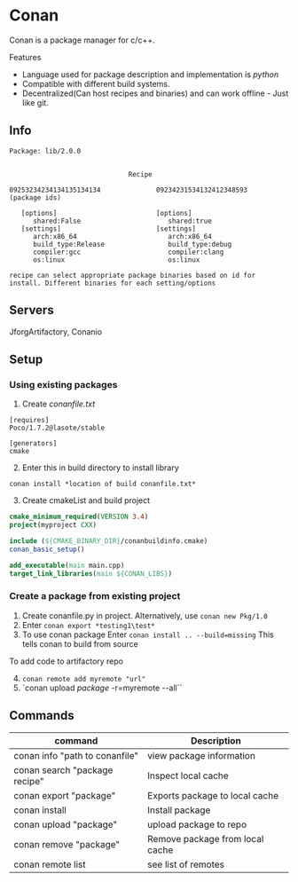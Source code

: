 # Conan
Conan is a package manager for c/c++. 

Features
* Language used for package description and implementation is *python*
* Compatible with different build systems.
* Decentralized(Can host recipes and binaries) and can work offline - Just like git. 

## Info 
```
Package: lib/2.0.0 


                              Recipe 
                                           
09253234234134135134134              09234231534132412348593   (package ids)
         
   [options]                         [options]   
      shared:False                      shared:true
   [settings]                        [settings]
      arch:x86_64                       arch:x86_64
      build_type:Release                build_type:debug
      compiler:gcc                      compiler:clang
      os:linux                          os:linux
        
recipe can select appropriate package binaries based on id for install. Different binaries for each setting/options
```

## Servers
JforgArtifactory, Conanio


## Setup 
### Using existing packages

1. Create *conanfile.txt*
```
[requires]
Poco/1.7.2@lasote/stable

[generators]
cmake
```

2. Enter this in build directory to install library
```
conan install *location of build conanfile.txt* 
```

3. Create cmakeList  and build project
```cmake
cmake_minimum_required(VERSION 3.4)
project(myproject CXX)

include (${CMAKE_BINARY_DIR}/conanbuildinfo.cmake)
conan_basic_setup()

add_executable(main main.cpp)
target_link_libraries(main ${CONAN_LIBS})
```

### Create a package from existing project   
1. Create conanfile.py  in project. Alternatively, use `conan new Pkg/1.0`
2. Enter `conan export *testing1\test*` 
3. To use conan package Enter `conan install .. --build=missing` This tells conan to build from source

To add code to artifactory repo

4. `conan remote add myremote "url"`
5. `conan upload *package* -r=myremote --all``
 


## Commands

| command                          | Description                     |
| -------------------------------- | --------------------------      |
| conan info "path to conanfile"   | view package information        |
| conan search "package recipe"    | Inspect local cache             |
| conan export "package"           | Exports package to local cache  |
| conan install                    | Install package                 |
| conan upload "package"           | upload package to repo          |
| conan remove "package"           | Remove package from local cache |
| conan remote list                | see list of remotes             |



